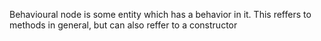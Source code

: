 Behavioural node is some entity which has a behavior in it. This reffers to methods in general, but can also reffer to a constructor